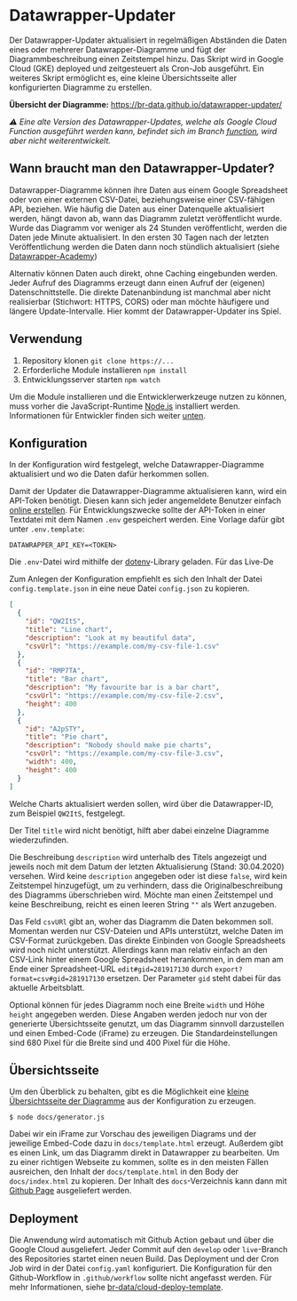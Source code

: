 # Datawrapper-Updater

Der Datawrapper-Updater aktualisiert in regelmäßigen Abständen die Daten eines oder mehrerer Datawrapper-Diagramme und fügt der Diagrammbeschreibung einen Zeitstempel hinzu. Das Skript wird in Google Cloud (GKE) deployed und zeitgesteuert als Cron-Job ausgeführt. Ein weiteres Skript ermöglicht es, eine kleine Übersichtsseite aller konfigurierten Diagramme zu erstellen.

**Übersicht der Diagramme:** <https://br-data.github.io/datawrapper-updater/>

*⚠️ Eine alte Version des Datawrapper-Updates, welche als Google Cloud Function ausgeführt werden kann, befindet sich im Branch [function](https://github.com/br-data/datawrapper-updater/tree/function), wird aber nicht weiterentwickelt.*

## Wann braucht man den Datawrapper-Updater?

Datawrapper-Diagramme können ihre Daten aus einem Google Spreadsheet oder von einer externen CSV-Datei, beziehungsweise einer CSV-fähigen API, beziehen. Wie häufig die Daten aus einer Datenquelle aktualisiert werden, hängt davon ab, wann das Diagramm zuletzt veröffentlicht wurde. Wurde das Diagramm vor weniger als 24 Stunden veröffentlicht, werden die Daten jede Minute aktualisiert. In den ersten 30 Tagen nach der letzten Veröffentlichung werden die Daten dann noch stündlich aktualisiert (siehe [Datawrapper-Academy](https://academy.datawrapper.de/article/60-external-data-sources))

Alternativ können Daten auch direkt, ohne Caching eingebunden werden. Jeder Aufruf des Diagramms erzeugt dann einen Aufruf der (eigenen) Datenschnittstelle. Die direkte Datenanbindung ist manchmal aber nicht realisierbar (Stichwort: HTTPS, CORS) oder man möchte häufigere und längere Update-Intervalle. Hier kommt der Datawrapper-Updater ins Spiel.

## Verwendung

1. Repository klonen `git clone https://...`
2. Erforderliche Module installieren `npm install`
3. Entwicklungsserver starten `npm watch`

Um die Module installieren und die Entwicklerwerkzeuge nutzen zu können, muss vorher die JavaScript-Runtime [Node.js](https://nodejs.org/en/download/) installiert werden. Informationen für Entwickler finden sich weiter [unten](#user-content-entwickeln).

## Konfiguration

In der Konfiguration wird festgelegt, welche Datawrapper-Diagramme aktualisiert und wo die Daten dafür herkommen sollen.

Damit der Updater die Datawrapper-Diagramme aktualisieren kann, wird ein API-Token benötigt. Diesen kann sich jeder angemeldete Benutzer einfach [online erstellen](https://app.datawrapper.de/account/api-tokens). Für Entwicklungszwecke sollte der API-Token in einer Textdatei mit dem Namen `.env` gespeichert werden. Eine Vorlage dafür gibt unter `.env.template`:

```text
DATAWRAPPER_API_KEY=<TOKEN>
```

Die `.env`-Datei wird mithilfe der [dotenv](https://github.com/motdotla/dotenv)-Library geladen. Für das Live-De

Zum Anlegen der Konfiguration empfiehlt es sich den Inhalt der Datei `config.template.json` in eine neue Datei `config.json` zu kopieren.

```json
[
  {
    "id": "QW2ItS",
    "title": "Line chart",
    "description": "Look at my beautiful data",
    "csvUrl": "https://example.com/my-csv-file-1.csv"
  },
  {
    "id": "RMP7TA",
    "title": "Bar chart",
    "description": "My favourite bar is a bar chart",
    "csvUrl": "https://example.com/my-csv-file-2.csv",
    "height": 400
  },
  {
    "id": "A2pSTY",
    "title": "Pie chart",
    "description": "Nobody should make pie charts",
    "csvUrl": "https://example.com/my-csv-file-3.csv",
    "width": 400,
    "height": 400
  }
]
```

Welche Charts aktualisiert werden sollen, wird über die Datawrapper-ID, zum Beispiel `QW2ItS`, festgelegt.

Der Titel `title` wird nicht benötigt, hilft aber dabei einzelne Diagramme wiederzufinden.

Die Beschreibung `description` wird unterhalb des Titels angezeigt und jeweils noch mit dem Datum der letzten Aktualisierung (Stand: 30.04.2020) versehen. Wird keine `description` angegeben oder ist diese `false`, wird kein Zeitstempel hinzugefügt, um zu verhindern, dass die Originalbeschreibung des Diagramms überschrieben wird. Möchte man einen Zeitstempel und keine Beschreibung, reicht es einen leeren String `""` als Wert anzugeben.

Das Feld `csvURl` gibt an, woher das Diagramm die Daten bekommen soll. Momentan werden nur CSV-Dateien und APIs unterstützt, welche Daten im CSV-Format zurückgeben. Das direkte Einbinden von Google Spreadsheets wird noch nicht unterstützt. Allerdings kann man relativ einfach an den CSV-Link hinter einem Google Spreadsheet herankommen, in dem man am Ende einer Spreadsheet-URL `edit#gid=281917130` durch `export?format=csv#gid=281917130` ersetzen. Der Parameter `gid` steht dabei für das aktuelle Arbeitsblatt.

Optional können für jedes Diagramm noch eine Breite `width` und Höhe `height` angegeben werden. Diese Angaben werden jedoch nur von der generierte Übersichtsseite genutzt, um das Diagramm sinnvoll darzustellen und einen Embed-Code (iFrame) zu erzeugen. Die Standardeinstellungen sind 680 Pixel für die Breite sind und 400 Pixel für die Höhe.

## Übersichtsseite

Um den Überblick zu behalten, gibt es die Möglichkeit eine [kleine Übersichtsseite der Diagramme](https://br-data.github.io/datawrapper-updater/) aus der Konfiguration zu erzeugen.

```console
$ node docs/generator.js
```

Dabei wir ein iFrame zur Vorschau des jeweiligen Diagrams und der jeweilige Embed-Code dazu in `docs/template.html` erzeugt. Außerdem gibt es einen Link, um das Diagramm direkt in Datawrapper zu bearbeiten. Um zu einer richtigen Webseite zu kommen, sollte es in den meisten Fällen ausreichen, den Inhalt der `docs/template.html` in den Body der `docs/index.html` zu kopieren. Der Inhalt des `docs`-Verzeichnis kann dann mit [Github Page](https://guides.github.com/features/pages/) ausgeliefert werden.

## Deployment

Die Anwendung wird automatisch mit Github Action gebaut und über die Google Cloud ausgeliefert. Jeder Commit auf den `develop` oder `live`-Branch des Repositories startet einen neuen Build. Das Deployment und der Cron Job wird in der Datei `config.yaml` konfiguriert. Die Konfiguration für den Github-Workflow in `.github/workflow` sollte nicht angefasst werden. Für mehr Informationen, siehe [br-data/cloud-deploy-template](https://github.com/br-data/cloud-deploy-template).

